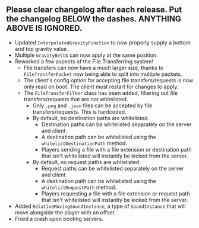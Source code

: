 Please clear changelog after each release.
Put the changelog BELOW the dashes. ANYTHING ABOVE IS IGNORED.
-----------------
- Updated `InterpolatedGravityFunction` to now properly supply a bottom and top gravity value.
- Multiple `GravityBelt`s can now apply at the same position.
- Reworked a few aspects of the File Transferring system!
  - File transfers can now have a much larger size, thanks to `FileTransferPacket` now being able to split into multiple packets.
  - The client's config option for accepting file transfers/requests is now only read on boot. The client must restart for changes to apply.
  - The `FileTransferFilter` class has been added, filtering out file transfers/requests that are not whitelisted.
    - Only `.png` and `.json` files can be accepted by file transfers/requests. This is hardcoded.
    - By default, no destination paths are whitelisted.
      - Destination paths can be whitelisted separately on the server and client.
      - A destination path can be whitelisted using the `whitelistDestinationPath` method.
      - Players sending a file with a file extension or destination path that isn't whitelisted will instantly be kicked from the server.
    - By default, no request paths are whitelisted.
      - Request paths can be whitelisted separately on the server and client.
      - A destination path can be whitelisted using the `whitelistRequestPath` method.
      - Players requesting a file with a file extension or request path that isn't whitelisted will instantly be kicked from the server.
- Added `RelativeMovingSoundInstance`, a type of `SoundInstance` that will move alongside the player with an offset.
- Fixed a crash upon booting servers.
